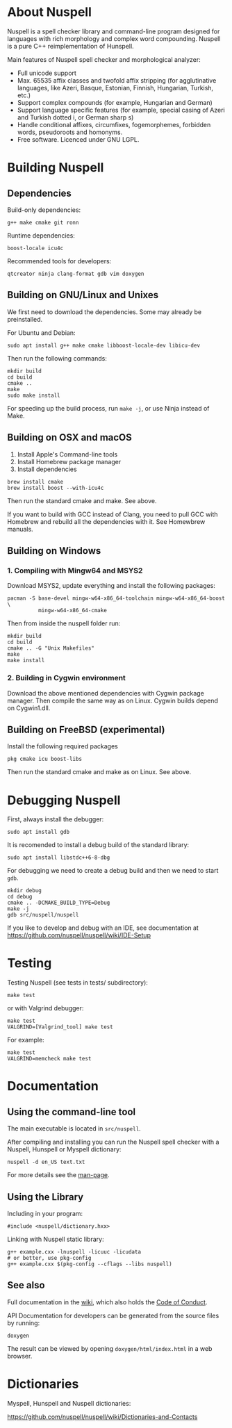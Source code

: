 # About Nuspell

Nuspell is a spell checker library and command-line program designed
for languages with rich morphology and complex word compounding.
Nuspell is a pure C++ reimplementation of Hunspell.

Main features of Nuspell spell checker and morphological analyzer:

  - Full unicode support
  - Max. 65535 affix classes and twofold affix stripping (for
    agglutinative languages, like Azeri, Basque, Estonian, Finnish,
    Hungarian, Turkish, etc.)
  - Support complex compounds (for example, Hungarian and German)
  - Support language specific features (for example, special casing of
    Azeri and Turkish dotted i, or German sharp s)
  - Handle conditional affixes, circumfixes, fogemorphemes, forbidden
    words, pseudoroots and homonyms.
  - Free software. Licenced under GNU LGPL.

# Building Nuspell

## Dependencies

Build-only dependencies:

    g++ make cmake git ronn

Runtime dependencies:

    boost-locale icu4c

Recommended tools for developers:

    qtcreator ninja clang-format gdb vim doxygen

## Building on GNU/Linux and Unixes

We first need to download the dependencies. Some may already be preinstalled.

For Ubuntu and Debian:

    sudo apt install g++ make cmake libboost-locale-dev libicu-dev

Then run the following commands:

    mkdir build
    cd build
    cmake ..
    make
    sudo make install

<!--sudo ldconfig-->

For speeding up the build process, run `make -j`, or use Ninja instead of Make.

## Building on OSX and macOS

1. Install Apple's Command-line tools
2. Install Homebrew package manager
3. Install dependencies

```
brew install cmake
brew install boost --with-icu4c
```

Then run the standard cmake and make. See above.

If you want to build with GCC instead of Clang, you need to pull GCC with
Homebrew and rebuild all the dependencies with it. See Homewbrew manuals.

## Building on Windows

### 1\. Compiling with Mingw64 and MSYS2

Download MSYS2, update everything and install the following
packages:

    pacman -S base-devel mingw-w64-x86_64-toolchain mingw-w64-x86_64-boost \
              mingw-w64-x86_64-cmake

Then from inside the nuspell folder run:

    mkdir build
    cd build
    cmake .. -G "Unix Makefiles"
    make
    make install

### 2\. Building in Cygwin environment

Download the above mentioned dependencies with Cygwin package manager.
Then compile the same way as on Linux. Cygwin builds depend on
Cygwin1.dll.

## Building on FreeBSD (experimental)

Install the following required packages

    pkg cmake icu boost-libs

Then run the standard cmake and make as on Linux. See above.

# Debugging Nuspell

First, always install the debugger:

    sudo apt install gdb

It is recomended to install a debug build of the standard library:

    sudo apt install libstdc++6-8-dbg

For debugging we need to create a debug build and then we need to start
`gdb`.

    mkdir debug
    cd debug
    cmake .. -DCMAKE_BUILD_TYPE=Debug
    make -j
    gdb src/nuspell/nuspell

If you like to develop and debug with an IDE, see documentation at
https://github.com/nuspell/nuspell/wiki/IDE-Setup

# Testing

Testing Nuspell (see tests in tests/ subdirectory):

    make test

or with Valgrind debugger:

    make test
    VALGRIND=[Valgrind_tool] make test

For example:

    make test
    VALGRIND=memcheck make test

# Documentation

## Using the command-line tool

The main executable is located in `src/nuspell`.

After compiling and installing you can run the Nuspell
spell checker with a Nuspell, Hunspell or Myspell dictionary:

    nuspell -d en_US text.txt

For more details see the [man-page](docs/nuspell.1.md).

<!-- old hunspell v1 stuff
The src/tools directory contains ten executables after compiling.

  - The main executable:
      - nuspell: main program for spell checking and others (see manual)
  - Example tools:
      - analyze: example of spell checking, stemming and morphological
        analysis
      - chmorph: example of automatic morphological generation and
        conversion
      - example: example of spell checking and suggestion
  - Tools for dictionary development:
      - affixcompress: dictionary generation from large (millions of
        words) vocabularies
      - makealias: alias compression (Nuspell only, not back compatible
        with MySpell)
      - wordforms: word generation (Nuspell version of unmunch)
      - ~~hunzip: decompressor of hzip format~~ (DEPRECATED)
      - ~~hzip: compressor of hzip format~~ (DEPRECATED)
      - munch (DEPRECATED, use affixcompress): dictionary generation
        from vocabularies (it needs an affix file, too).
      - unmunch (DEPRECATED, use wordforms): list all recognized words
        of a MySpell dictionary
-->

## Using the Library

Including in your program:

    #include <nuspell/dictionary.hxx>

Linking with Nuspell static library:

    g++ example.cxx -lnuspell -licuuc -licudata
    # or better, use pkg-config
    g++ example.cxx $(pkg-config --cflags --libs nuspell)

## See also

Full documentation in the
[wiki](https://github.com/nuspell/nuspell/wiki), which also holds the
[Code of Conduct](https://github.com/nuspell/nuspell/wiki/Code-of-Conduct).

API Documentation for developers can be generated from the source files by
running:

    doxygen

The result can be viewed by opening `doxygen/html/index.html` in a web
browser.

# Dictionaries

Myspell, Hunspell and Nuspell dictionaries:

<https://github.com/nuspell/nuspell/wiki/Dictionaries-and-Contacts>
